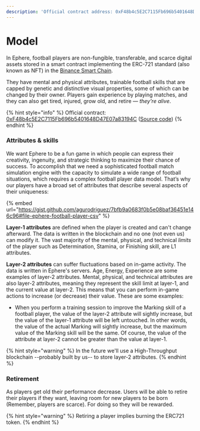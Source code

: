 ```yaml
---
description: 'Official contract address: 0xF48b4c5E2C7115Fb696b5401648D47E07a83194C'
---
```


# Model

In Ephere, football players are non-fungible, transferable, and scarce digital assets stored in a smart contract implementing the ERC-721 standard (also known as NFT) in the [Binance Smart Chain](https://coinmarketcap.com/alexandria/article/what-is-binance-smart-chain).

They have mental and physical attributes, trainable football skills that are capped by genetic and distinctive visual properties, some of which can be changed by their owner. Players gain experience by playing matches, and they can also get tired, injured, grow old, and retire — _they’re alive_.

{% hint style="info" %}
Official contract: [0xF48b4c5E2C7115Fb696b5401648D47E07a83194C](https://bscscan.com/token/0xF48b4c5E2C7115Fb696b5401648D47E07a83194C) ([Source code](https://github.com/ephere-football/contracts/blob/master/contracts/EphereFootballerERC721.sol))
{% endhint %}

### Attributes & skills

We want Ephere to be a fun game in which people can express their creativity, ingenuity, and strategic thinking to maximize their chance of success. To accomplish that we need a sophisticated football match simulation engine with the capacity to simulate a wide range of football situations, which requires a complex football player data model. That’s why our players have a broad set of attributes that describe several aspects of their uniqueness:

{% embed url="https://gist.github.com/agurodriguez/7bfb9a0683f0b5e08baf36451e146c96#file-ephere-football-player-csv" %}

**Layer-1 attributes** are defined when the player is created and can't change afterward. The data is written in the blockchain and no one (not even us) can modify it. The vast majority of the mental, physical, and technical _limits_ of the player such as Determination, Stamina, or Finishing skill, are L1 attributes.

**Layer-2 attributes** can suffer fluctuations based on in-game activity. The data is written in Ephere's servers. Age, Energy, Experience are some examples of layer-2 attributes. Mental, physical, and technical attributes are also layer-2 attributes, meaning they represent the skill limit at layer-1, and the current value at layer-2. This means that you can perform in-game actions to increase (or decrease) their value. These are some examples:

* When you perform a training session to improve the Marking skill of a football player, the value of the layer-2 attribute will sightly increase, but the value of the layer-1 attribute will be left untouched. In other words, the value of the actual Marking will sightly increase, but the maximum value of the Marking skill will be the same. Of course, the value of the attribute at layer-2 cannot be greater than the value at layer-1.

{% hint style="warning" %}
In the future we'll use a High-Throughput blockchain --probably built by us-- to store layer-2 attributes.
{% endhint %}

### Retirement

As players get old their performance decrease. Users will be able to retire their players if they want, leaving room for new players to be born (Remember, players are scarce). For doing so they will be rewarded.

{% hint style="warning" %}
Retiring a player implies burning the ERC721 token.
{% endhint %}
